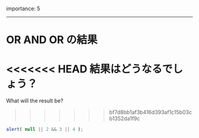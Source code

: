 importance: 5

---

# OR AND OR の結果

<<<<<<< HEAD
結果はどうなるでしょう？
=======
What will the result be?
>>>>>>> bf7d8bb1af3b416d393af1c15b03cb1352da1f9c

```js
alert( null || 2 && 3 || 4 );
```
